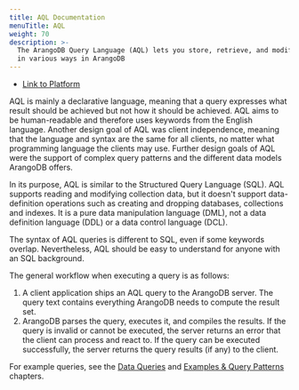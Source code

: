 ```yaml
---
title: AQL Documentation
menuTitle: AQL
weight: 70
description: >-
  The ArangoDB Query Language (AQL) lets you store, retrieve, and modify data
  in various ways in ArangoDB
---
```

- [Link to Platform](../../../data-platform/_index.md)

AQL is mainly a declarative language, meaning that a query expresses what result
should be achieved but not how it should be achieved. AQL aims to be
human-readable and therefore uses keywords from the English language. Another
design goal of AQL was client independence, meaning that the language and syntax
are the same for all clients, no matter what programming language the clients
may use. Further design goals of AQL were the support of complex query patterns
and the different data models ArangoDB offers.

In its purpose, AQL is similar to the Structured Query Language (SQL). AQL supports 
reading and modifying collection data, but it doesn't support data-definition
operations such as creating and dropping databases, collections and indexes.
It is a pure data manipulation language (DML), not a data definition language
(DDL) or a data control language (DCL).

The syntax of AQL queries is different to SQL, even if some keywords overlap.
Nevertheless, AQL should be easy to understand for anyone with an SQL background.

The general workflow when executing a query is as follows:

1. A client application ships an AQL query to the ArangoDB server. The query text
   contains everything ArangoDB needs to compute the result set.
2. ArangoDB parses the query, executes it, and compiles the results. If the
   query is invalid or cannot be executed, the server returns an error that
   the client can process and react to. If the query can be executed
   successfully, the server returns the query results (if any) to the client.

For example queries, see the [Data Queries](data-queries.md) and
[Examples & Query Patterns](examples-and-query-patterns/_index.md) chapters.

